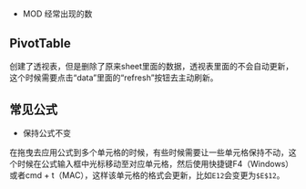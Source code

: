 ##

- MOD 经常出现的数

## PivotTable

创建了透视表，但是删除了原来sheet里面的数据，透视表里面的不会自动更新，这个时候需要点击“data”里面的“refresh”按钮去主动刷新。

## 常见公式

- 保持公式不变

在拖曳去应用公式到多个单元格的时候，有些时候需要让一些单元格保持不动，这个时候在公式输入框中光标移动至对应单元格，然后使用快捷键F4（Windows）或者cmd + t（MAC），这样该单元格的格式会更新，比如`E12`会变更为`$E$12`。
